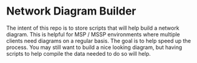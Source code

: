 # Network Diagram Builder
The intent of this repo is to store scripts that will help build a network diagram.  This is helpful for MSP / MSSP environments where multiple clients need diagrams on a regular basis.  The goal is to help speed up the process.  You may still want to build a nice looking diagram, but having scripts to help compile the data needed to do so will help.
